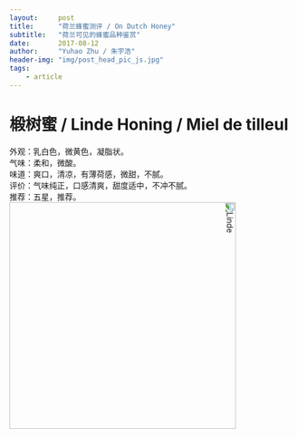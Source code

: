 ```yaml
---
layout:     post
title:      "荷兰蜂蜜测评 / On Dutch Honey"
subtitle:   "荷兰可见的蜂蜜品种鉴赏"
date:       2017-08-12
author:     "Yuhao Zhu / 朱宇浩"
header-img: "img/post_head_pic_js.jpg"
tags:
    - article
---
```



# 椴树蜜 / Linde Honing / Miel de tilleul 

外观：乳白色，微黄色，凝脂状。    
气味：柔和，微酸。    
味道：爽口，清凉，有薄荷感，微甜，不腻。    
评价：气味纯正，口感清爽，甜度适中，不冲不腻。    
推荐：五星，推荐。
<img src="{{site.url}}/img/posts/IMG_1480_Linde.JPG" alt="Linde" style="width: 400px; transform:rotate(90deg);">